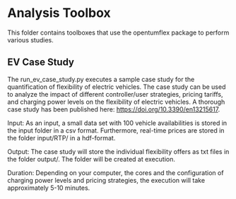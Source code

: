 Analysis Toolbox
=

This folder contains toolboxes that use the opentumflex package to perform various studies. 

EV Case Study
-

The run_ev_case_study.py executes a sample case study for the quantification of flexibility of electric vehicles. The case study can be used to analyze the impact of different controller/user strategies, pricing tariffs, and charging power levels on the flexibility of electric vehicles. A thorough case study has been published here: https://doi.org/10.3390/en13215617.

Input: 
As an input, a small data set with 100 vehicle availabilities is stored in the input folder in a csv format. Furthermore, real-time prices are stored in the folder input/RTP/ in a hdf-format. 

Output: 
The case study will store the individual flexibility offers as txt files in the folder output/. The folder will be created at execution. 

Duration: 
Depending on your computer, the cores and the configuration of charging power levels and pricing strategies, the execution will take approximately 5-10 minutes. 
